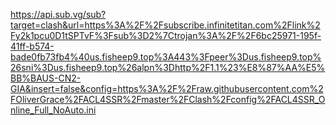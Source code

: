 https://api.sub.vg/sub?target=clash&url=https%3A%2F%2Fsubscribe.infinitetitan.com%2Flink%2Fy2k1pcu0D1tSPTvF%3Fsub%3D2%7Ctrojan%3A%2F%2F6bc25971-195f-41ff-b574-bade0fb73fb4%40us.fisheep9.top%3A443%3Fpeer%3Dus.fisheep9.top%26sni%3Dus.fisheep9.top%26alpn%3Dhttp%2F1.1%23%E8%87%AA%E5%BB%BAUS-CN2-GIA&insert=false&config=https%3A%2F%2Fraw.githubusercontent.com%2FOliverGrace%2FACL4SSR%2Fmaster%2FClash%2Fconfig%2FACL4SSR_Online_Full_NoAuto.ini
